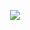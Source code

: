 
<div id="profile-views-badge" align="center">

![](https://komarev.com/ghpvc/?username=mdnuruzzamanKALLOL&label=PROFILE+VIEWS)

</div>

<!-- <style>
#profile-views-badge {
    position: absolute;
    top: 50px;
    right: 20px;
}
</style>
 -->
